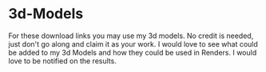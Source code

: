 # 3d-Models
For these download links you may use my 3d models. No credit is needed, just don't go along and claim it as your work. I would love to see what could be added to my 3d Models and how they could be used in Renders. I would love to be notified on the results. 
